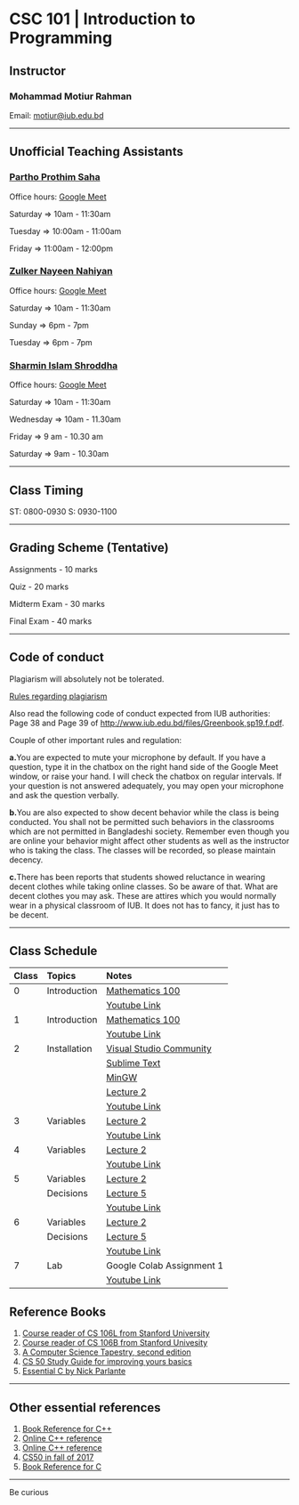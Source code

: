 # CSC 101 | Introduction to Programming

## Instructor
### Mohammad Motiur Rahman
Email: motiur@iub.edu.bd
* * *
## Unofficial Teaching Assistants
### [Partho Prothim Saha](mailto:1730016@iub.edu.bd)

Office hours: [Google Meet](http://meet.google.com/vmb-wsha-qae)

Saturday => 10am - 11:30am

Tuesday =>	10:00am - 11:00am	

Friday => 11:00am - 12:00pm


### [Zulker Nayeen Nahiyan](mailto:1910063@iub.edu.bd) 

Office hours: [Google Meet](http://meet.google.com/rmm-fzar-yng)

Saturday => 10am - 11:30am

Sunday => 6pm - 7pm 

Tuesday => 6pm - 7pm 


### [Sharmin Islam Shroddha](mailto:1822217@iub.edu.bd) 

Office hours: [Google Meet](http://meet.google.com/dgy-aezu-ogp)

Saturday => 10am - 11:30am

Wednesday => 10am - 11.30am

Friday => 9 am - 10.30 am

Saturday => 9am - 10.30am

* * *
## Class Timing
ST: 0800-0930 S: 0930-1100
* * *
## Grading Scheme (Tentative)
Assignments - 10 marks

Quiz - 20 marks

Midterm Exam - 30 marks

Final Exam - 40 marks
* * *
## Code of conduct
Plagiarism will absolutely not be tolerated.

[Rules regarding plagiarism](https://www.plagiarism.org/article/what-is-plagiarism)

Also read the following code of conduct expected from IUB authorities: Page 38 and Page 39 of http://www.iub.edu.bd/files/Greenbook,sp19.f.pdf.

Couple of other important rules and regulation: 

<b>a.</b>You are expected to mute your microphone by default. If you have a question, type it in the chatbox on the right hand side of the Google Meet window, or raise your hand. I will check the chatbox on regular intervals. If your question is not answered adequately, you may open your microphone and ask the question verbally.

<b>b.</b>You are also expected to show decent behavior while the class is being conducted. You shall not be permitted such behaviors in the classrooms which are not permitted in Bangladeshi society. Remember even though you are online your behavior might affect other students as well as the instructor who is taking the class. The classes will be recorded, so please maintain decency.

<b>c.</b>There has been reports that students showed reluctance in wearing decent clothes while taking online classes. So be aware of that. What are decent clothes you may ask. These are attires which you would normally wear in a physical classroom of IUB. It does not has to fancy, it just has to be decent.
* * *   

## Class Schedule

| Class   | Topics       | Notes                                                                                                          | 
|:--------|:-------------|:---------------------------------------------------------------------------------------------------------------|
| 0       | Introduction | [Mathematics 100](https://jamboard.google.com/d/1LB88FA3iYe4RWSDlXHBhks6D5nR61IeXjNhPqC8yPTc/edit?usp=sharing) |
|         |              | [Youtube Link](https://youtu.be/UMPlbY4x0J4)                                                                   |
| 1       | Introduction | [Mathematics 100](https://jamboard.google.com/d/1LB88FA3iYe4RWSDlXHBhks6D5nR61IeXjNhPqC8yPTc/edit?usp=sharing) | 
|         |              | [Youtube Link](https://youtu.be/wyRbcmeXUdc)                                                                   |
| 2       | Installation | [Visual Studio Community](https://visualstudio.microsoft.com/vs/community/)                                    |
|         |              | [Sublime Text](https://www.sublimetext.com/)                                                                   |
|         |              | [MinGW](https://drive.google.com/file/d/1WfPqvXIQ9ImnaKR7J7J3UnXzxPoBlpZH/view?usp=sharing)                    |
|         |              | [Lecture 2](https://www.icloud.com/keynote/0C1DV7B9lBgKwSg5HkycZui8Q#Lecture_2)                                |
|         |              | [Youtube Link](https://youtu.be/JXL1PM9Flag)                                                                   |
| 3       | Variables    | [Lecture 2](https://www.icloud.com/keynote/0C1DV7B9lBgKwSg5HkycZui8Q#Lecture_2)                                |
|         |              | [Youtube Link](https://youtu.be/X0Gzeyls6B4)                                                                   |
| 4       | Variables    | [Lecture 2](https://www.icloud.com/keynote/0C1DV7B9lBgKwSg5HkycZui8Q#Lecture_2)                                |
|         |              | [Youtube Link](https://youtu.be/nhWNOA9q8Ho)                                                                   |
| 5       | Variables    | [Lecture 2](https://www.icloud.com/keynote/0C1DV7B9lBgKwSg5HkycZui8Q#Lecture_2)                                |
|         | Decisions    | [Lecture 5](https://www.icloud.com/keynote/05RI-YVoF3tKExaHpAqgQ53IA#Lecture_5)                                |
|         |              | [Youtube Link](https://youtu.be/LIOdQLxaXd8)                                                                   |
| 6       | Variables    | [Lecture 2](https://www.icloud.com/keynote/0C1DV7B9lBgKwSg5HkycZui8Q#Lecture_2)                                |
|         | Decisions    | [Lecture 5](https://www.icloud.com/keynote/05RI-YVoF3tKExaHpAqgQ53IA#Lecture_5)                                |
|         |              | [Youtube Link](https://youtu.be/qwb7UfPKPq8)                                                                   |
| 7       | Lab          | Google Colab Assignment 1                                                                                      |
|         |              | [Youtube Link](https://youtu.be/VYgLQP3wUaU)                                                                   |

## Reference Books
1. [Course reader of CS 106L from Stanford University](https://bitly.com/cs106Lcoursereader)
2. [Course reader of CS 106B from Stanford Univesity](https://bitly.com/cs106Bcoursereader)
3. [A Computer Science Tapestry, second edition](https://www2.cs.duke.edu/csed/tapestry/)
4. [CS 50 Study Guide for improving yours basics](https://study.cs50.net/linked_lists)
5. [Essential C by Nick Parlante](http://cslibrary.stanford.edu/101/EssentialC.pdf)

* * *

## Other essential references
1. [Book Reference for C++](https://stackoverflow.com/questions/388242/the-definitive-c-book-guide-and-list)
2. [Online C++ reference](https://en.cppreference.com)
3. [Online C++ reference](http://www.cplusplus.com/)
4. [CS50 in fall of 2017](http://cs50.tv/2017/fall/)
5. [Book Reference for C](https://stackoverflow.com/questions/562303/the-definitive-c-book-guide-and-list)

* * *

Be curious
